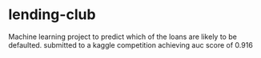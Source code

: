 # lending-club
Machine learning project to predict which of the loans are likely to be defaulted.
submitted to a kaggle competition achieving auc score of 0.916
